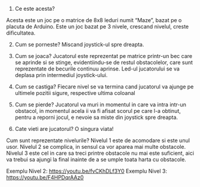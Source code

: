 
1. Ce este acesta?

Acesta este un joc pe o matrice de 8x8 leduri numit “Maze”, bazat pe o placuta de Arduino.
Este un joc bazat pe 3 nivele, crescand nivelul, creste dificultatea.

2. Cum se porneste?
Miscand joystick-ul spre dreapta.

3. Cum se joaca?
Jucatorul este reprezentat pe matrice printr-un bec care se aprinde si se stinge, evidentiindu-se de restul obstacolelor, care sunt reprezentate de becurile continuu aprinse. Led-ul jucatorului se va deplasa prin intermediul joystick-ului.

4. Cum se castiga?
Fiecare nivel se va termina cand jucatorul va ajunge pe ultimele pozitii sigure, respective ultima coloanal

5. Cum se pierde?
Jucatorul va muri in momentul in care va intra intr-un obstacol, in momentul acela ii va fi afisat scorul pe care l-a obtinut, pentru a reporni jocul, e nevoie sa miste din joystick spre dreapta.

6. Cate vieti are jucatorul?
O singura viata!

Cum sunt reprezentate nivelurile?
Nivelul 1 este de acomodare si este unul usor.
Nivelul 2 se complica, in sensul ca vor aparea mai multe obstacole.
Nivelul 3 este cel in care sa treci printre obstacole nu mai este suficient, aici va trebui sa ajungi la final inainte de a se umple toata harta cu obstacole.

Exemplu Nivel 2: https://youtu.be/fvCKhDLf3Y0
Exemplu Nivel 3: https://youtu.be/F4HPDqrAAz0


